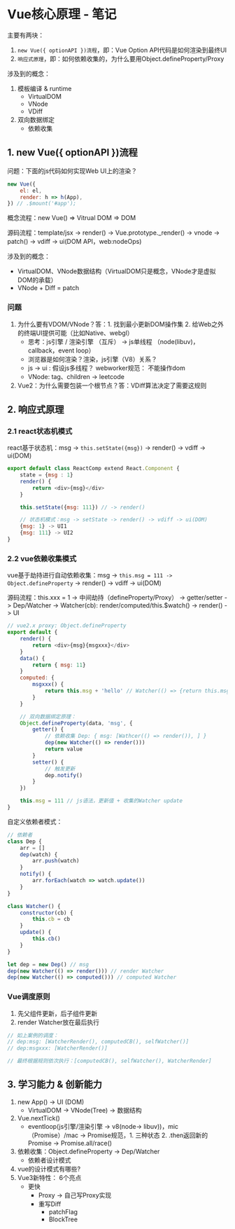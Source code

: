 # Vue核心原理 - 笔记

主要有两块：

1. `new Vue({ optionAPI })流程`，即：Vue Option API代码是如何渲染到最终UI
1. `响应式原理`，即：如何依赖收集的，为什么要用Object.defineProperty/Proxy

涉及到的概念：

1. 模板编译 & runtime
    * VirtualDOM
    * VNode
    * VDiff
1. 双向数据绑定
    * 依赖收集

## 1. new Vue({ optionAPI })流程

问题：下面的js代码如何实现Web UI上的渲染？

``` js
new Vue({
    el: el,
    render: h => h(App),
}) // .$mount('#app');
```

概念流程：new Vue() => Vitrual DOM => DOM

源码流程：template/jsx -> render() -> Vue.prototype._render() -> vnode -> patch() -> vdiff -> ui(DOM API，web:nodeOps)

涉及到的概念：

* VirtualDOM、VNode数据结构（VirtualDOM只是概念，VNode才是虚拟DOM的承载）
* VNode + Diff = patch



### 问题

1. 为什么要有VDOM/VNode？答：1. 找到最小更新DOM操作集 2. 给Web之外的终端UI提供可能（比如Native、webgl）
    * 思考：js引擎 / 渲染引擎 （互斥） -> js单线程 （node(libuv)，callback，event loop）
    * 浏览器是如何渲染？渲染，js引擎（V8）关系？
    * js -> ui : 假设js多线程？ webworker规范： 不能操作dom
    * VNode: tag、children   -> leetcode
2. Vue2：<template></template>为什么需要包装一个根节点？答：VDiff算法决定了需要这规则

## 2. 响应式原理

### 2.1 react状态机模式

react基于状态机：msg -> `this.setState({msg})` -> render() -> vdiff -> ui(DOM)

``` js
export default class ReactComp extend React.Component {
    state = {msg : 1}
    render() {
        return <div>{msg}</div>
    }

    this.setState({msg: 111}) // -> render()

    // 状态机模式：msg -> setState -> render() -> vdiff -> ui(DOM)
    {msg: 1} -> UI1
    {msg: 111} -> UI2
}
```

### 2.2 vue依赖收集模式

vue基于劫持进行自动依赖收集：msg -> `this.msg = 111 -> Object.defineProperty` -> render() -> vdiff -> ui(DOM)

源码流程：this.xxx = 1 -> 中间劫持（defineProperty/Proxy） -> getter/setter -> Dep/Watcher -> Watcher(cb): render/computed/this.$watch() -> render() -> UI

``` js
// vue2.x proxy: Object.defineProperty
export default {
    render() {
        return <div>{msg}{msgxxx}</div>
    }
    data() {
        return { msg: 11}
    }
    computed: {
        msgxxx() {
            return this.msg + 'hello' // Watcher(() => {return this.msg + 'hello'})
        }
    }

    // 双向数据绑定原理：
    Object.defineProperty(data, 'msg', {
        getter() {
            // 依赖收集 Dep: { msg: [Wathcer(() => render()), ] }
            dep(new Watcher(() => render()))
            return value
        }
        setter() {
            // 触发更新
            dep.notify()
        }
    })

    this.msg = 111 // js语法，更新值 + 收集的Watcher update
}
```

自定义依赖者模式：

``` js
// 依赖者
class Dep {
    arr = []
    dep(watch) {
        arr.push(watch)
    }
    notify() {
        arr.forEach(watch => watch.update())
    }
}

class Watcher() {
    constructor(cb) {
        this.cb = cb
    }
    update() {
        this.cb()
    }
}

let dep = new Dep() // msg
dep(new Watcher(() => render())) // render Watcher
dep(new Watcher(() => computed())) // computed Watcher
```

### Vue调度原则

1. 先父组件更新，后子组件更新
1. render Watcher放在最后执行

``` js
// 如上案例的调度：
// dep:msg: [WatcherRender(), computedCB(), selfWatcher()]
// dep:msgxxx: [WatcherRender()]

// 最终根据规则依次执行：[computedCB(), selfWatcher(), WatcherRender]
```

## 3. 学习能力 & 创新能力

1. new App() -> UI (DOM)
    * VirtualDOM -> VNode(Tree) -> 数据结构
1. Vue.nextTick()
    * eventloop(js引擎/渲染引擎 -> v8(node-> libuv))，mic（Promise）/mac -> Promise规范，1. 三种状态 2. .then返回新的Promise -> Promise.all/race()
1. 依赖收集：Object.defineProperty -> Dep/Watcher
    * 依赖者设计模式
1. vue的设计模式有哪些?
1. Vue3新特性： 6个亮点
    * 更快
        * Proxy -> 自己写Proxy实现
        * 重写Diff
            * patchFlag
            * BlockTree